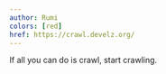 ```yaml
---
author: Rumi
colors: [red]
href: https://crawl.develz.org/
---
```

If all you can do is crawl, start crawling.
